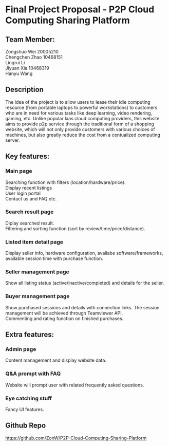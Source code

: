 # Final Project Proposal - P2P Cloud Computing Sharing Platform  
## Team Member:  
Zongshuo Wei  20005210  
Chengchen Zhao 10468151  
Lingrui Li  
Jiyuan Xia 10468319  
Hanyu Wang  
  
## Description  
The idea of the project is to allow users to lease their idle computing resource (from portable laptops to powerful workstations) to customers who are in need for various tasks like deep learning, video rendering, gaming, etc. Unlike popular Iaas cloud computing providers, this website aims to provide p2p service through the traditional form of a shopping website, which will not only provide customers with various choices of machines, but also greatly reduce the cost from a centualized computing server.  
  
## Key features:
### Main page  
Searching function with filters (location/hardware/price).  
Display recent listings  
User login portal  
Contact us and FAQ etc.  
### Search result page  
Diplay searched result.  
Filtering and sorting function (sort by review/time/price/distance).  
### Listed item detail page  
Display seller info, hardware configuration, availabe software/frameworks, available session time with purchase function.  
### Seller management page   
Show all listing status (active/inactive/completed) and details for the seller.   
### Buyer management page  
Show purchased sessions and details with connection links. The session management will be achieved through Teamviewer API.  
Commenting and rating function on finished purchases.  

## Extra features:  
### Admin page 
Content management and display website data.  
### Q&A prompt with FAQ  
Website will prompt user with related frequently asked questions.  
### Eye catching stuff  
Fancy UI features.  
  
  
## Github Repo  
https://github.com/ZonW/P2P-Cloud-Computing-Sharing-Platform    
